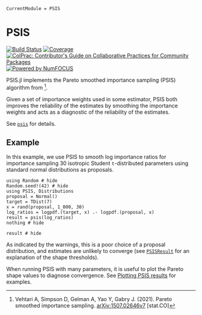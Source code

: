 ```@meta
CurrentModule = PSIS
```

# PSIS

[![Build Status](https://github.com/arviz-devs/PSIS.jl/workflows/CI/badge.svg)](https://github.com/arviz-devs/PSIS.jl/actions)
[![Coverage](https://codecov.io/gh/arviz-devs/PSIS.jl/branch/main/graph/badge.svg)](https://codecov.io/gh/arviz-devs/PSIS.jl)
[![ColPrac: Contributor's Guide on Collaborative Practices for Community Packages](https://img.shields.io/badge/ColPrac-Contributor's%20Guide-blueviolet)](https://github.com/SciML/ColPrac)
[![Powered by NumFOCUS](https://img.shields.io/badge/powered%20by-NumFOCUS-orange.svg?style=flat&colorA=E1523D&colorB=007D8A)](https://numfocus.org)

PSIS.jl implements the Pareto smoothed importance sampling (PSIS) algorithm from [^VehtariSimpson2021].

Given a set of importance weights used in some estimator, PSIS both improves the reliability of the estimates by smoothing the importance weights and acts as a diagnostic of the reliability of the estimates.

See [`psis`](@ref) for details.

## Example

In this example, we use PSIS to smooth log importance ratios for importance sampling 30 isotropic Student ``t``-distributed parameters using standard normal distributions as proposals.

```@example 1
using Random # hide
Random.seed!(42) # hide
using PSIS, Distributions
proposal = Normal()
target = TDist(7)
x = rand(proposal, 1_000, 30)
log_ratios = logpdf.(target, x) .- logpdf.(proposal, x)
result = psis(log_ratios)
nothing # hide
```

```@example 1
result # hide
```

As indicated by the warnings, this is a poor choice of a proposal distribution, and estimates are unlikely to converge (see [`PSISResult`](@ref) for an explanation of the shape thresholds).

When running PSIS with many parameters, it is useful to plot the Pareto shape values to diagnose convergence.
See [Plotting PSIS results](@ref) for examples.

[^VehtariSimpson2021]: Vehtari A, Simpson D, Gelman A, Yao Y, Gabry J. (2021).
    Pareto smoothed importance sampling.
    [arXiv:1507.02646v7](https://arxiv.org/abs/1507.02646v7) [stat.CO]
